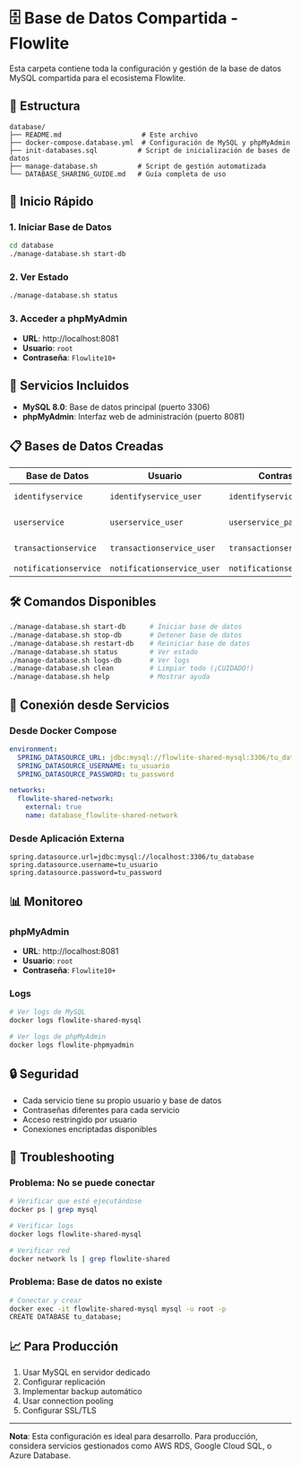 # 🗄️ Base de Datos Compartida - Flowlite

Esta carpeta contiene toda la configuración y gestión de la base de datos MySQL compartida para el ecosistema Flowlite.

## 📁 Estructura

```
database/
├── README.md                    # Este archivo
├── docker-compose.database.yml  # Configuración de MySQL y phpMyAdmin
├── init-databases.sql          # Script de inicialización de bases de datos
├── manage-database.sh          # Script de gestión automatizada
└── DATABASE_SHARING_GUIDE.md   # Guía completa de uso
```

## 🚀 Inicio Rápido

### 1. Iniciar Base de Datos
```bash
cd database
./manage-database.sh start-db
```

### 2. Ver Estado
```bash
./manage-database.sh status
```

### 3. Acceder a phpMyAdmin
- **URL**: http://localhost:8081
- **Usuario**: `root`
- **Contraseña**: `Flowlite10+`

## 🔧 Servicios Incluidos

- **MySQL 8.0**: Base de datos principal (puerto 3306)
- **phpMyAdmin**: Interfaz web de administración (puerto 8081)

## 📋 Bases de Datos Creadas

| Base de Datos | Usuario | Contraseña | Descripción |
|---------------|---------|------------|-------------|
| `identifyservice` | `identifyservice_user` | `identifyservice_pass` | Autenticación y autorización |
| `userservice` | `userservice_user` | `userservice_pass` | Gestión de usuarios |
| `transactionservice` | `transactionservice_user` | `transactionservice_pass` | Transacciones financieras |
| `notificationservice` | `notificationservice_user` | `notificationservice_pass` | Notificaciones |

## 🛠️ Comandos Disponibles

```bash
./manage-database.sh start-db      # Iniciar base de datos
./manage-database.sh stop-db       # Detener base de datos
./manage-database.sh restart-db    # Reiniciar base de datos
./manage-database.sh status        # Ver estado
./manage-database.sh logs-db       # Ver logs
./manage-database.sh clean         # Limpiar todo (¡CUIDADO!)
./manage-database.sh help          # Mostrar ayuda
```

## 🔗 Conexión desde Servicios

### Desde Docker Compose
```yaml
environment:
  SPRING_DATASOURCE_URL: jdbc:mysql://flowlite-shared-mysql:3306/tu_database
  SPRING_DATASOURCE_USERNAME: tu_usuario
  SPRING_DATASOURCE_PASSWORD: tu_password

networks:
  flowlite-shared-network:
    external: true
    name: database_flowlite-shared-network
```

### Desde Aplicación Externa
```properties
spring.datasource.url=jdbc:mysql://localhost:3306/tu_database
spring.datasource.username=tu_usuario
spring.datasource.password=tu_password
```

## 📊 Monitoreo

### phpMyAdmin
- **URL**: http://localhost:8081
- **Usuario**: `root`
- **Contraseña**: `Flowlite10+`

### Logs
```bash
# Ver logs de MySQL
docker logs flowlite-shared-mysql

# Ver logs de phpMyAdmin
docker logs flowlite-phpmyadmin
```

## 🔒 Seguridad

- Cada servicio tiene su propio usuario y base de datos
- Contraseñas diferentes para cada servicio
- Acceso restringido por usuario
- Conexiones encriptadas disponibles

## 🚨 Troubleshooting

### Problema: No se puede conectar
```bash
# Verificar que esté ejecutándose
docker ps | grep mysql

# Verificar logs
docker logs flowlite-shared-mysql

# Verificar red
docker network ls | grep flowlite-shared
```

### Problema: Base de datos no existe
```bash
# Conectar y crear
docker exec -it flowlite-shared-mysql mysql -u root -p
CREATE DATABASE tu_database;
```

## 📈 Para Producción

1. Usar MySQL en servidor dedicado
2. Configurar replicación
3. Implementar backup automático
4. Usar connection pooling
5. Configurar SSL/TLS

---

**Nota**: Esta configuración es ideal para desarrollo. Para producción, considera servicios gestionados como AWS RDS, Google Cloud SQL, o Azure Database.
